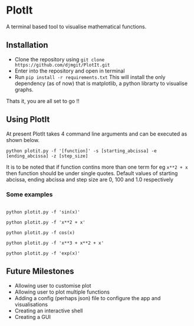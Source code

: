 # PlotIt

A terminal based tool to visualise mathematical functions.

## Installation

- Clone the repository using ``` git clone https://github.com/djmgit/PlotIt.git ```
- Enter into the repository and open in terminal
- Run ``` pip install -r requirements.txt ``` This will install the only dependency (as of now) that is
  matplotlib, a python librarty to visualise graphs.

Thats it, you are all set to go !!

## Using PlotIt

At present PlotIt takes 4 command line arguments and can be executed as shown below.

```
python plotit.py -f '[function]' -s [starting_abcissa] -e [ending_abcissa] -z [step_size]

```

It is to be noted that if function contins more than one term for eg ``` x**2 + x ``` then function
should be under single quotes.
Default values of starting abcissa, ending abcissa and step size are 0, 100  and 1.0 respectively

### Some examples

```

python plotit.py -f 'sin(x)'

python plotit.py -f 'x**2 + x'

python plotit.py -f cos(x)

python plotit.py -f 'x**3 + x**2 + x'

python plotit.py -f 'exp(x)'

```

## Future Milestones

- Allowing user to customise plot
- Allowing user to plot multiple functions
- Adding a config (perhaps json) file to configure the app and visualisations
- Creating an interactive shell
- Creating a GUI

